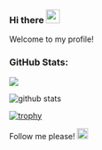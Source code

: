 ### Hi there <img src="https://media.giphy.com/media/hvRJCLFzcasrR4ia7z/giphy.gif" width="25px">

Welcome to my profile! 

### GitHub Stats:

![](https://github-profile-summary-cards.vercel.app/api/cards/profile-details?username=craziks-creator)

![github stats](https://github-readme-stats.vercel.app/api?username=ESWZY&show_icons=true&theme=tokyonight)

[![trophy](https://github-profile-trophy.vercel.app/?username=craziks-creator)](https://github.com/ryo-ma/github-profile-trophy)

Follow me please! <img src="https://media.giphy.com/media/l41JUepQ8rqpnI5ZS/giphy.gif" width="20px">
